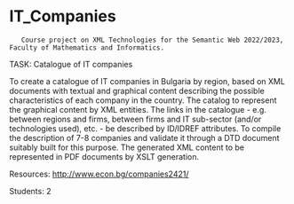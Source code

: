 # IT_Companies
       Course project on XML Technologies for the Semantic Web 2022/2023, Faculty of Mathematics and Informatics.
              
   TASK: Catalogue of IT companies
   
To create a catalogue of IT companies in Bulgaria by region, based on XML documents with textual and graphical content describing the possible characteristics of each company in the country. The catalog to represent the graphical content by XML entities. The links in the catalogue - e.g. between regions and firms, between firms and IT sub-sector (and/or technologies used), etc. - be described by ID/IDREF attributes.
To compile the description of 7-8 companies and validate it through a DTD document suitably built for this purpose.
The generated XML content to be represented in PDF documents by XSLT generation.

Resources: http://www.econ.bg/companies2421/

Students: 2
